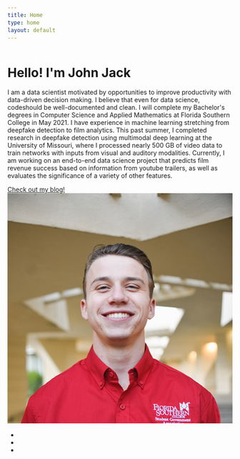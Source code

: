 ```yaml
---
title: Home
type: home
layout: default
---
```

<div class="container">
    <div class="row" id="main-profile">
        <div class="one-half column" id="type">
            <h1 id="hello">Hello! I'm John Jack</h1>
            <p id="intro">I am a data scientist motivated by opportunities to improve productivity with data-driven decision making. I believe that even for data science, codeshould be well-documented and clean. I will complete my Bachelor's degrees in Computer Science and Applied Mathematics at Florida Southern College in May 2021. I have experience in machine learning stretching from deepfake detection to film analytics. This past summer, I completed research in deepfake detection using multimodal deep learning at the University of Missouri, where I processed nearly 500 GB of video data to train networks with inputs from visual and auditory modalities.  Currently, I am working on an end-to-end data science project that predicts film revenue success based on information from youtube trailers, as well as evaluates the significance of a variety of other features.</p>
            <a href='{{ "/blog.html" | relative_url }}' class="button">Check out my blog!</a>
        </div>
        <div class="one-half column">
            <div id="john-jack-profile">
                <img id="john-jack-img" alt="Picture of John Jack Lewis" src="assets/images/john-jack.png">
            </div>
            <div id="social">
                <ul>
                    <li><a href="https://www.linkedin.com/in/johnjacklewis/"><i class="fab fa-linkedin fa-lg"></i></a>
                    </li>
                    <li><a href="https://www.github.com/jklewis99/"><i class="fab fa-github fa-lg"></i></a></li>
                    <li><a href="https://youtu.be/BitpKY6JBSw"><i class="fab fa-youtube fa-lg"></i></a></li>
                    <!-- link to conference publication when done -->
                    <!-- <li><a href="https://www.youtube.com/channel/UCQUhcQuvPkmeAtqyz4AHILQ?view_as=subscriber"><i class="fab fa-youtube"></i></a></li> -->
                </ul>
            </div>
        </div>
    </div>
</div>

